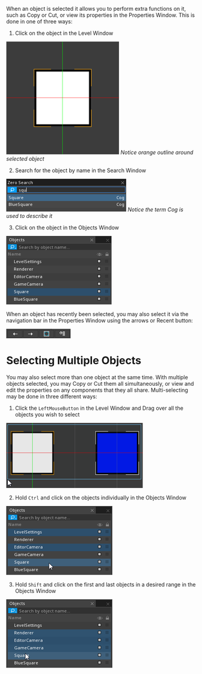 When an object is selected it allows you to perform extra functions on it, such as Copy or Cut, or view its properties in the Properties Window. This is done in one of three ways:

1. Click on the object in the Level Window



![image](https://raw.githubusercontent.com/ZilchEngine/ZilchFiles/master/doc_files/47314.png) *Notice orange outline around selected object*


2. Search for the object by name in the Search Window



![image](https://raw.githubusercontent.com/ZilchEngine/ZilchFiles/master/doc_files/47316.png) *Notice the term Cog is used to describe it*


3. Click on the object in the Objects Window



![image](https://raw.githubusercontent.com/ZilchEngine/ZilchFiles/master/doc_files/47318.png)


When an object has recently been selected, you may also select it via the navigation bar in the Properties Window using the arrows or Recent button:



![image](https://raw.githubusercontent.com/ZilchEngine/ZilchFiles/master/doc_files/47320.png)


 # Selecting Multiple Objects
You may also select more than one object at the same time. With multiple objects selected, you may Copy or Cut them all simultaneously, or view and edit the properties on any components that they all share. Multi-selecting may be done in
three different ways:

1. Click the `LeftMouseButton` in the Level Window and Drag over all the objects you wish to select



![image](https://raw.githubusercontent.com/ZilchEngine/ZilchFiles/master/doc_files/47322.png)


2. Hold `Ctrl` and click on the objects individually in the Objects Window


![image](https://raw.githubusercontent.com/ZilchEngine/ZilchFiles/master/doc_files/47324.png)


3. Hold `Shift` and click on the first and last objects in a desired range in the Objects Window



![image](https://raw.githubusercontent.com/ZilchEngine/ZilchFiles/master/doc_files/47326.png)

 

 